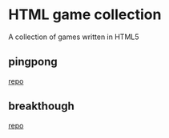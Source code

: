 # HTML game collection

A collection of games written in HTML5

## pingpong

[repo](https://github.com/daenylio/pingpong)

## breakthough

[repo](https://github.com/daenylio/breakthrough)